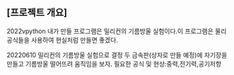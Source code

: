 ## [프로젝트 개요]
2022vpython
내가 만들 프로그램은 밀리컨의 기름방울 실험이다.이 프로그램은 물리 공식들을 사용하여 현실처럼 만들면 좋겠다.

20220610
밀리컨의 기름방울 실험으로 결정
두 금속판(상자로 만들 예정)에 자기장을 만들고 기름방울 떨어뜨려 움직임을 보자.
필요한 공식 및 현상:중력,전기력,공기저항


